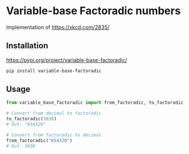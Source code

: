 # Variable-base Factoradic numbers

Implementation of https://xkcd.com/2835/

## Installation

https://pypi.org/project/variable-base-factoradic/

```bash
pip install variable-base-factoradic
```

## Usage

```python
from variable_base_factoradic import from_factoradic, to_factoradic

# Convert from decimal to factoradic
to_factoradic(5038)
# Out: "654320"

# Convert from factoradic to decimal
from_factoradic("654320")
# Out: 5038
```